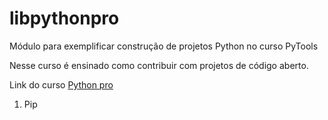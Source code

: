 # libpythonpro
Módulo para exemplificar construção de projetos Python no curso PyTools

Nesse curso é ensinado como contribuir com projetos de código aberto.

Link do curso [Python pro](https://www.python.pro.br)

1. Pip